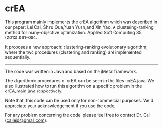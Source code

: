 # crEA
This program mainly implements the crEA algorithm which was described in our paper:
Lei Cai, Shiru Qua,Yuan Yuan,and Xin Yao. A clustering-ranking method for many-objective optimization.
Applied Soft Computing 35 (2015):681–694.

It proposes a new approach: clustering-ranking evolutionary algorithm, where the two procedures (clustering and ranking) are 
implemented sequentially.

---
The code was written in Java and based on the jMetal framework.

The algorithmic procedures of crEA can be seen in the files :crEA.java. We also illustrated how to run this algorithm on a specific problem in the crEA_main.java respectively.

Note that, this code can be used only for non-commercial purposes. We'd appreciate your acknowledgement if you use the code. 

For any problem concerning the code, please feel free to contact Dr. Cai (caileid@gmail.com).
